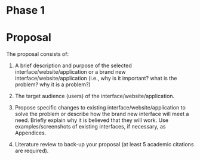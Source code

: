 # Phase 1

# Proposal

The proposal consists of:

1. A brief description and purpose of the selected interface/website/application or a brand new interface/website/application (i.e., why is it important? what is the problem? why it is a problem?)

2. The target audience (users) of the interface/website/application.

3. Propose specific changes to existing interface/website/application to solve the problem or describe
how the brand new interface will meet a need. Briefly explain why it is believed that they will
work. Use examples/screenshots of existing interfaces, if necessary, as Appendices.

4. Literature review to back-up your proposal (at least 5 academic citations are required).
